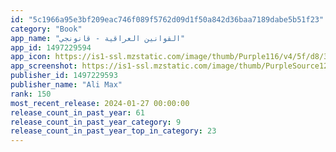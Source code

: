 ```yaml
---
id: "5c1966a95e3bf209eac746f089f5762d09d1f50a842d36baa7189dabe5b51f23"
category: "Book"
app_name: "القوانين العراقية - قانونجي"
app_id: 1497229594
app_icon: https://is1-ssl.mzstatic.com/image/thumb/Purple116/v4/5f/d8/3a/5fd83aea-d6b7-6906-f1b9-28db82c19eee/AppIcon-0-0-1x_U007emarketing-0-10-0-0-85-220.png/1024x1024bb.png
app_screenshot: https://is1-ssl.mzstatic.com/image/thumb/PurpleSource126/v4/71/75/1d/71751d5c-5137-6f40-022d-721973883335/4b3351b7-0439-4caa-8e9e-e9942b4fd5b5_2-6.5_inch_-_iPhone_XS_Max-screen__2.jpg/1242x2688bb.png
publisher_id: 1497229593
publisher_name: "Ali Max"
rank: 150
most_recent_release: 2024-01-27 00:00:00
release_count_in_past_year: 61
release_count_in_past_year_category: 9
release_count_in_past_year_top_in_category: 23
---
```

